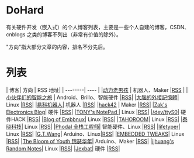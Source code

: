 # DoHard
有关硬件开发（嵌入式）的个人博客列表，主要是一些个人自建的博客，CSDN、cnblogs 之类的博客不列出（非常有价值的除外）。

"方向"指大部分文章的内容，排名不分先后。

# 列表

| 博客| 方向 | RSS 地址| 
| --------| ---- |
|[动力老男孩](http://www.diy-robots.com/) | 机器人、Maker |[RSS](http://www.diy-robots.com/?feed=rss2) |
|[小伙伴们的智能之旅](http://www.brobwind.com/) | Android、Brillo、智能硬件 |[RSS](http://www.brobwind.com/feed)|
|[大腦的外接記憶體](http://jayextmemo.blogspot.kr/)| Linux |[RSS](http://jayextmemo.blogspot.com/feeds/posts/default)|
|[易科机器人](http://blog.exbot.net/)| 机器人 |[RSS](http://blog.exbot.net/feed)|
|[hack42](http://hack42.com/) | Maker |[RSS](http://hack42.com/rss)|
|[Zak's Electronics Blog](http://blog.zakkemble.co.uk/)| 硬件 |[RSS](http://blog.zakkemble.co.uk/feed/)|
|[TONY's NotePad ](http://www.hexiongjun.com/)| Linux |[RSS](http://www.hexiongjun.com/?feed=rss2)|
|[/dev/ttyS0](http://www.devttys0.com/)| 硬件HACK |[RSS](http://www.devttys0.com/feed/)|
|[Blog of Embbnux](http://www.embbnux.com/)| Linux |[RSS](	http://www.embbnux.com/feed/)|
|[TAHOROOM](http://www.tahoroom.com/)| Linux |[RSS](http://www.tahoroom.com/feed)|
|[泰晓科技](http://tinylab.org/)| Linux |[RSS](http://tinylab.org/rss.xml)|
|[Phodal 全栈工程师](https://www.phodal.com/blog/)| 智能硬件、Linux |[RSS](https://www.phodal.com/blog/feeds/rss/)|
|[lifetyper](https://www.lifetyper.com/)| Linux |[RSS](https://www.lifetyper.com/feed)|
|[G.T.Wang](http://blog.gtwang.org/)| Arduino、Linux|[RSS](http://blog.gtwang.org/feed/)|
|[EMBEDDED TWEAKS](http://embeddedtweaks.com/)| Linux |[RSS](http://embeddedtweaks.com/feed/)|
|[The Bloom of Youth 锦瑟华年](http://kuangqi.me/)| Arduino、Maker |[RSS](http://kuangqi.me/atom.xml)|
|[jjhuang's Random Notes](http://alberthuang314.blogspot.kr/)| Linux |[RSS](http://alberthuang314.blogspot.com/feeds/posts/default)|
|[Jexbat](http://jexbat.com/)| 硬件 |[RSS](http://jexbat.com/atom.xml)|

